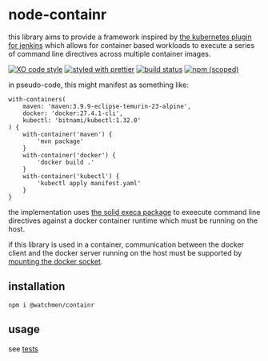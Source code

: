# node-containr

this library aims to provide a framework inspired by [the kubernetes plugin for jenkins](https://plugins.jenkins.io/kubernetes/) which allows for container based workloads to execute a series of command line directives across multiple container images.

[![XO code style](https://img.shields.io/badge/code_style-XO-5ed9c7.svg)](https://github.com/sindresorhus/xo)
[![styled with prettier](https://img.shields.io/badge/styled_with-prettier-ff69b4.svg)](https://github.com/prettier/prettier)
[![build status](https://github.com/the-watchmen/node-containr/actions/workflows/release.yaml/badge.svg)](https://github.com/the-watchmen/node-containr/actions)
[![npm (scoped)](https://img.shields.io/npm/v/@watchmen/containr.svg)](https://www.npmjs.com/package/@watchmen/containr)

in pseudo-code, this might manifest as something like:

```
with-containers(
    maven: 'maven:3.9.9-eclipse-temurin-23-alpine',
    docker: 'docker:27.4.1-cli',
    kubectl: 'bitnami/kubectl:1.32.0'
) {
    with-container('maven') {
        'mvn package'
    }
    with-container('docker') {
        'docker build .'
    }
    with-container('kubectl') {
        'kubectl apply manifest.yaml'
    }
}
```

the implementation uses [the solid execa package](https://github.com/sindresorhus/execa/blob/main/readme.md) to exeecute command line directives against a docker container runtime which must be running on the host.

if this library is used in a container, communication between the docker client and the docker server running on the host must be supported by [mounting the docker socket](https://stackoverflow.com/questions/63201603/what-is-the-result-of-mounting-var-run-docker-sock-in-a-docker-in-docker-scen).

## installation

```
npm i @watchmen/containr
```

## usage

see [tests](./test)
